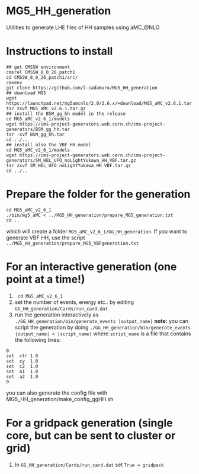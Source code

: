 # MG5_HH_generation
Utilities to generate LHE files of HH samples using aMC_@NLO

# Instructions to install
```
## get CMSSW environment
cmsrel CMSSW_8_0_26_patch1
cd CMSSW_8_0_26_patch1/src/
cmsenv
git clone https://github.com/l-cadamuro/MG5_HH_generation
## download MG5
wget https://launchpad.net/mg5amcnlo/2.0/2.6.x/+download/MG5_aMC_v2.6.1.tar.gz
tar zxvf MG5_aMC_v2.6.1.tar.gz
## install the BSM_gg_hh model in the release
cd MG5_aMC_v2_6_1/models
wget https://cms-project-generators.web.cern.ch/cms-project-generators/BSM_gg_hh.tar
tar -xvf BSM_gg_hh.tar
cd ../..
## install also the VBF HH model
cd MG5_aMC_v2_6_1/models
wget https://cms-project-generators.web.cern.ch/cms-project-generators/SM_HEL_UFO_noLightYukawa_HH_VBF.tar.gz
tar zxvf SM_HEL_UFO_noLightYukawa_HH_VBF.tar.gz
cd ../..
```

# Prepare the folder for the generation
```
cd MG5_aMC_v2_6_1
./bin/mg5_aMC < ../MG5_HH_generation/prepare_MG5_generation.txt
cd ..
```
which will create a folder ``MG5_aMC_v2_6_1/GG_HH_generation``.
If you want to generate VBF HH, use the script ``../MG5_HH_generation/prepare_MG5_VBFgeneration.txt``

# For an interactive generation (one point at a time!)
1. `` cd MG5_aMC_v2_6_1``
2. set the number of events, energy etc.. by editing ``GG_HH_generation/Cards/run_card.dat``
3. run the generation interactively as ``./GG_HH_generation/bin/generate_events |output_name|``
**note:** you can script the generation by doing
``./GG_HH_generation/bin/generate_events |output_name| < |script_name|``
where ``script_name`` is a file that contains the following lines:
```
0
set  ctr 1.0
set  cy  1.0
set  c2  1.0
set  a1  1.0
set  a2  1.0
0
```
you can also generate the config file with MG5_HH_generation/make_config_ggHH.sh

# For a gridpack generation (single core, but can be sent to cluster or grid)
1. In ``GG_HH_generation/Cards/run_card.dat`` set ``True = gridpack``
